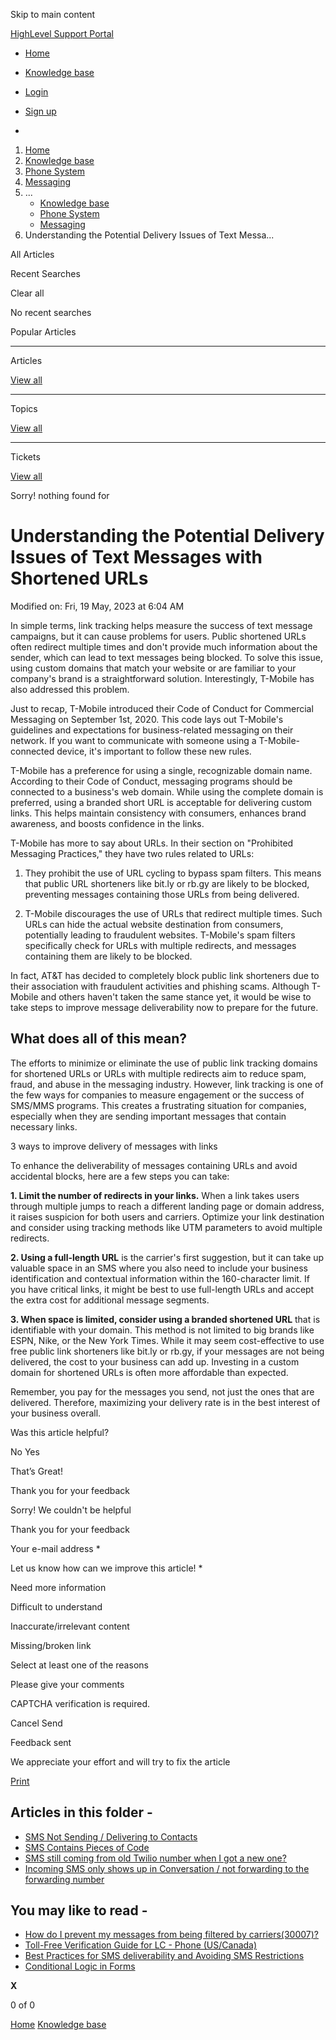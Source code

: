 Skip to main content

[ HighLevel Support Portal ](https://help.gohighlevel.com)

  * [ Home ](/support/home)
  * [ Knowledge base ](/support/solutions)

  * [Login](/support/login)
  * [Sign up](/support/signup)
  * 

  1. [Home](/support/home)
  2. [Knowledge base](/support/solutions)
  3. [Phone System](/support/solutions/48000415161)
  4. [Messaging](/support/solutions/folders/48000690075)
  5. ... 
     * [Knowledge base](/support/solutions)
     * [Phone System](/support/solutions/48000415161)
     * [Messaging](/support/solutions/folders/48000690075)
  6. Understanding the Potential Delivery Issues of Text Messa...

All  Articles 

Recent Searches

Clear all

No recent searches

Popular Articles

* * *

Articles

[View all](/support/search/solutions)

* * *

Topics

[View all](/support/search/topics)

* * *

Tickets

[View all](/support/search/tickets)

Sorry! nothing found for   

# Understanding the Potential Delivery Issues of Text Messages with Shortened URLs

Modified on: Fri, 19 May, 2023 at 6:04 AM

In simple terms, link tracking helps measure the success of text message campaigns, but it can cause problems for users. Public shortened URLs often redirect multiple times and don't provide much information about the sender, which can lead to text messages being blocked. To solve this issue, using custom domains that match your website or are familiar to your company's brand is a straightforward solution. Interestingly, T-Mobile has also addressed this problem.

Just to recap, T-Mobile introduced their Code of Conduct for Commercial Messaging on September 1st, 2020. This code lays out T-Mobile's guidelines and expectations for business-related messaging on their network. If you want to communicate with someone using a T-Mobile-connected device, it's important to follow these new rules.

T-Mobile has a preference for using a single, recognizable domain name. According to their Code of Conduct, messaging programs should be connected to a business's web domain. While using the complete domain is preferred, using a branded short URL is acceptable for delivering custom links. This helps maintain consistency with consumers, enhances brand awareness, and boosts confidence in the links.

T-Mobile has more to say about URLs. In their section on "Prohibited Messaging Practices," they have two rules related to URLs:

  1. They prohibit the use of URL cycling to bypass spam filters. This means that public URL shorteners like bit.ly or rb.gy are likely to be blocked, preventing messages containing those URLs from being delivered.  

  2. T-Mobile discourages the use of URLs that redirect multiple times. Such URLs can hide the actual website destination from consumers, potentially leading to fraudulent websites. T-Mobile's spam filters specifically check for URLs with multiple redirects, and messages containing them are likely to be blocked.

In fact, AT&T has decided to completely block public link shorteners due to their association with fraudulent activities and phishing scams. Although T-Mobile and others haven't taken the same stance yet, it would be wise to take steps to improve message deliverability now to prepare for the future.

## What does all of this mean?

The efforts to minimize or eliminate the use of public link tracking domains for shortened URLs or URLs with multiple redirects aim to reduce spam, fraud, and abuse in the messaging industry. However, link tracking is one of the few ways for companies to measure engagement or the success of SMS/MMS programs. This creates a frustrating situation for companies, especially when they are sending important messages that contain necessary links.

3 ways to improve delivery of messages with links

To enhance the deliverability of messages containing URLs and avoid accidental blocks, here are a few steps you can take:

**1\. Limit the number of redirects in your links.** When a link takes users through multiple jumps to reach a different landing page or domain address, it raises suspicion for both users and carriers. Optimize your link destination and consider using tracking methods like UTM parameters to avoid multiple redirects.

**2\. Using a full-length URL** is the carrier's first suggestion, but it can take up valuable space in an SMS where you also need to include your business identification and contextual information within the 160-character limit. If you have critical links, it might be best to use full-length URLs and accept the extra cost for additional message segments.

**3\. When space is limited, consider using a branded shortened URL** that is identifiable with your domain. This method is not limited to big brands like ESPN, Nike, or the New York Times. While it may seem cost-effective to use free public link shorteners like bit.ly or rb.gy, if your messages are not being delivered, the cost to your business can add up. Investing in a custom domain for shortened URLs is often more affordable than expected.

Remember, you pay for the messages you send, not just the ones that are delivered. Therefore, maximizing your delivery rate is in the best interest of your business overall.

Was this article helpful?

No  Yes 

That’s Great!

Thank you for your feedback

Sorry! We couldn't be helpful

Thank you for your feedback

Your e-mail address *

Let us know how can we improve this article! *

Need more information 

Difficult to understand 

Inaccurate/irrelevant content 

Missing/broken link 

Select at least one of the reasons 

Please give your comments 

CAPTCHA verification is required. 

Cancel  Send 

Feedback sent

We appreciate your effort and will try to fix the article

[Print](javascript:print\(\))

## Articles in this folder -

  * [SMS Not Sending / Delivering to Contacts](/support/solutions/articles/48000981696-sms-not-sending-delivering-to-contacts)
  * [SMS Contains Pieces of Code](/support/solutions/articles/48000979914-sms-contains-pieces-of-code)
  * [SMS still coming from old Twilio number when I got a new one?](/support/solutions/articles/48001152123-sms-still-coming-from-old-twilio-number-when-i-got-a-new-one-)
  * [Incoming SMS only shows up in Conversation / not forwarding to the forwarding number](/support/solutions/articles/48001156789-incoming-sms-only-shows-up-in-conversation-not-forwarding-to-the-forwarding-number)

## You may like to read -

  * [How do I prevent my messages from being filtered by carriers(30007)?](/support/solutions/articles/48001237726-how-do-i-prevent-my-messages-from-being-filtered-by-carriers-30007-)
  * [Toll-Free Verification Guide for LC - Phone (US/Canada)](/support/solutions/articles/48001222300-toll-free-verification-guide-for-lc-phone-us-canada-)
  * [Best Practices for SMS deliverability and Avoiding SMS Restrictions](/support/solutions/articles/155000000079-best-practices-for-sms-deliverability-and-avoiding-sms-restrictions)
  * [Conditional Logic in Forms](/support/solutions/articles/155000001314-conditional-logic-in-forms)

**X**

0 of 0 []()

[Home](/support/home) [Knowledge base](/support/solutions)
